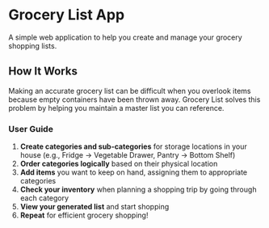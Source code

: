 # Grocery List App

A simple web application to help you create and manage your grocery shopping lists.

## How It Works

Making an accurate grocery list can be difficult when you overlook items because empty containers have been thrown away. Grocery List solves this problem by helping you maintain a master list you can reference.

### User Guide

1. **Create categories and sub-categories** for storage locations in your house (e.g., Fridge → Vegetable Drawer, Pantry → Bottom Shelf)
2. **Order categories logically** based on their physical location
3. **Add items** you want to keep on hand, assigning them to appropriate categories
4. **Check your inventory** when planning a shopping trip by going through each category
5. **View your generated list** and start shopping
6. **Repeat** for efficient grocery shopping!

